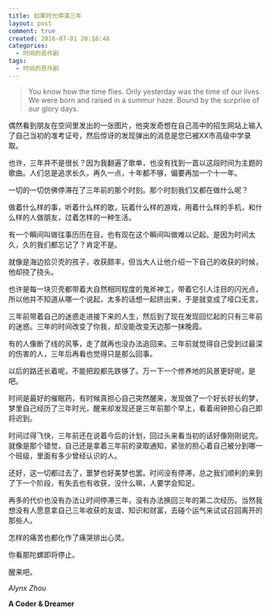 ```yaml
---
title: 如果时光停滞三年
layout: post
comment: true
created: 2016-07-01 20:18:48
categories:
  - 时间的恶作剧
tags:
  - 时间的恶作剧
---
```

> You know how the time flies.
> Only yesterday was the time of our lives.
> We were born and raised in a summur haze.
> Bound by the surprise of our glory days.

偶然看到朋友在空间里发出的一张图片，他突发奇想在自己高中的招生网站上输入了自己当初的准考证号，然后惊讶的发现弹出的消息是您已被XX市高级中学录取。

<!--more-->

也许，三年并不是很长？因为我翻遍了歌单，也没有找到一首以这段时间为主题的歌曲。人们总是追求长久，再久一点，十年都不够，偏要再加一个十一年。

一切的一切仿佛停滞在了三年前的那个时刻。那个时刻我们又都在做什么呢？

做着什么样的事，听着什么样的歌，玩着什么样的游戏，用着什么样的手机，和什么样的人做朋友，过着怎样的一种生活。

有一个瞬间叫做往事历历在目，也有现在这个瞬间叫做难以记起。是因为时间太久，久的我们都忘记了？肯定不是。

就像是海边拾贝壳的孩子，收获颇丰，但当大人让他介绍一下自己的收获的时候，他却挠了挠头。

也许是每一块贝壳都带着大自然相同程度的鬼斧神工，带着它引人注目的闪光点，所以他并不知道从哪一个说起，太多的话想一起挤出来，于是就变成了哑口无言。

三年前带着自己的迷惑走进接下来的人生，然后到了现在发现回忆起的只有三年前的迷惑。三年的时间改变了你我，却没能改变天边那一抹晚霞。

有的人像断了线的风筝，走了就再也没办法追回来。三年前就觉得自己受到过最深的伤害的人，三年后再看也觉得只是那么回事。

以后的路还长着呢，不能把跤都先跌够了。万一下一个修养地的风景更好呢，是吧。

时间是最好的催眠药，有时候真担心自己突然醒来，发现做了一个好长好长的梦，梦里自己经历了三年时光，醒来却发现还是三年前那个早上，看着闹钟担心自己即将迟到。

时间过得飞快，三年前还在说着今后的计划，回过头来看当初的话好像刚刚说完。就像是那个错觉，自己还是拿着三年前的录取通知，紧张的担心着自己被分到哪一个班级，里面有多少曾经认识的人。

还好，这一切都过去了，噩梦也好美梦也罢。时间没有停滞，总之我们顺利的来到了下一个阶段，有失去也有收获，没什么嘛，人要学会知足。

再多的代价也没有办法让时间停滞三年，没有办法换回三年的第二次经历。当然我想没有人愿意拿自己三年收获的友谊、知识和财富，去碰个运气来试试召回离开的那些人。

怎样的痛苦也都化作了痛哭排出心灵。

你看那陀螺即将停止。

醒来吧。

*Alynx Zhou*

**A Coder & Dreamer**
